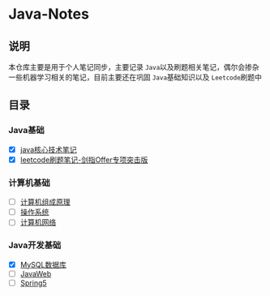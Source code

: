 # Java-Notes

## 说明

本仓库主要是用于个人笔记同步，主要记录 `Java`以及刷题相关笔记，偶尔会掺杂一些机器学习相关的笔记，目前主要还在巩固 `Java`基础知识以及 `Leetcode`刷题中

## 目录

### Java基础

- [X] [java核心技术笔记](java核心技术笔记/README.md)
- [X] [leetcode刷题笔记-剑指Offer专项突击版](leetcode/README.md)

### 计算机基础

- [ ] [计算机组成原理](计算机组成原理/README.md)
- [ ] [操作系统](操作系统/README.md)
- [ ] [计算机网络](计算机网络/README.md)

### Java开发基础

- [X] [MySQL数据库](数据库/MySQL/README.md)
- [ ] [JavaWeb](JavaWeb/README.md)
- [ ] [Spring5](Spring5/README.md)
